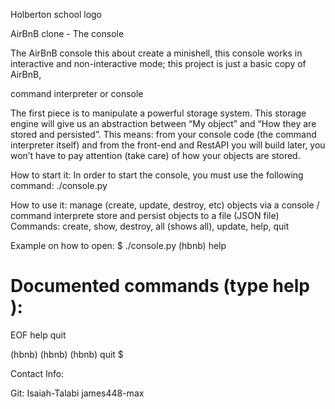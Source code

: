Holberton school logo

AirBnB clone - The console

The AirBnB console this about create a minishell, this console works in interactive and non-interactive mode; this project is just a basic copy of AirBnB,

command interpreter or console

The first piece is to manipulate a powerful storage system. This storage engine will give us an abstraction between “My object” and “How they are stored and persisted”. This means: from your console code (the command interpreter itself) and from the front-end and RestAPI you will build later, you won’t have to pay attention (take care) of how your objects are stored.

How to start it:
In order to start the console, you must use the following command: ./console.py

How to use it:
manage (create, update, destroy, etc) objects via a console / command interprete
store and persist objects to a file (JSON file)
Commands: create, show, destroy, all (shows all), update, help, quit

Example on how to open:
$ ./console.py
(hbnb) help

Documented commands (type help <topic>):
========================================
EOF  help  quit

(hbnb) 
(hbnb) 
(hbnb) quit
$

Contact Info:

Git: Isaiah-Talabi
james448-max
